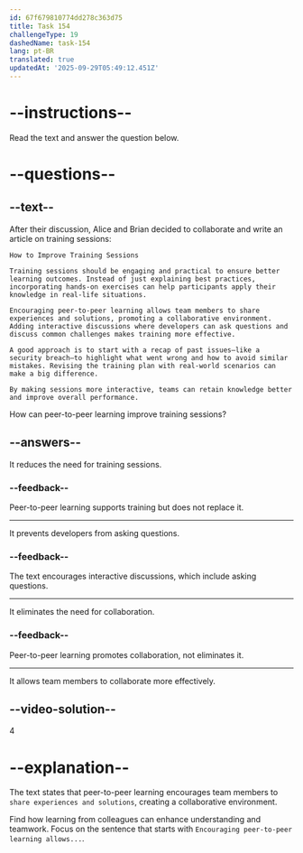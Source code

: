 ```yaml
---
id: 67f679810774dd278c363d75
title: Task 154
challengeType: 19
dashedName: task-154
lang: pt-BR
translated: true
updatedAt: '2025-09-29T05:49:12.451Z'
---
```


<!-- READING -->

# --instructions--

Read the text and answer the question below.

# --questions--

## --text--

After their discussion, Alice and Brian decided to collaborate and write an article on training sessions:

`How to Improve Training Sessions`

`Training sessions should be engaging and practical to ensure better learning outcomes. Instead of just explaining best practices, incorporating hands-on exercises can help participants apply their knowledge in real-life situations.`

`Encouraging peer-to-peer learning allows team members to share experiences and solutions, promoting a collaborative environment. Adding interactive discussions where developers can ask questions and discuss common challenges makes training more effective.`

`A good approach is to start with a recap of past issues—like a security breach—to highlight what went wrong and how to avoid similar mistakes. Revising the training plan with real-world scenarios can make a big difference.`

`By making sessions more interactive, teams can retain knowledge better and improve overall performance.`

How can peer-to-peer learning improve training sessions?

## --answers--

It reduces the need for training sessions.

### --feedback--

Peer-to-peer learning supports training but does not replace it.

---

It prevents developers from asking questions.

### --feedback--

The text encourages interactive discussions, which include asking questions.

---

It eliminates the need for collaboration.

### --feedback--

Peer-to-peer learning promotes collaboration, not eliminates it.

---

It allows team members to collaborate more effectively.

## --video-solution--

4

# --explanation--

The text states that peer-to-peer learning encourages team members to `share experiences and solutions`, creating a collaborative environment.

Find how learning from colleagues can enhance understanding and teamwork. Focus on the sentence that starts with `Encouraging peer-to-peer learning allows...`.
